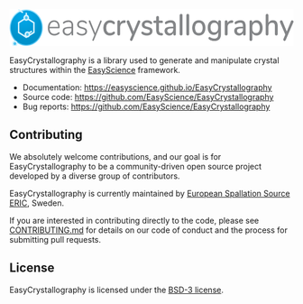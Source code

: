 <img src="https://raw.githubusercontent.com/EasyScience/EasyCrystallography/refs/heads/master/resources/images/ec_logo.svg" height="65">

EasyCrystallography is a library used to generate and manipulate crystal structures within the [EasyScience](https://github.com/EasyScience) framework.

* Documentation: https://easyscience.github.io/EasyCrystallography
* Source code: https://github.com/EasyScience/EasyCrystallography
* Bug reports: https://github.com/EasyScience/EasyCrystallography

## Contributing

We absolutely welcome contributions, and our goal is for EasyCrystallography to be a community-driven open source project developed by a diverse group of contributors.

EasyCrystallography is currently maintained by [European Spallation Source ERIC](https://ess.eu), Sweden.

If you are interested in contributing directly to the code, please see [CONTRIBUTING.md](CONTRIBUTING.md) for details on our code of conduct and the process for submitting pull requests.

## License

EasyCrystallography is licensed under the [BSD-3 license](LICENSE).
